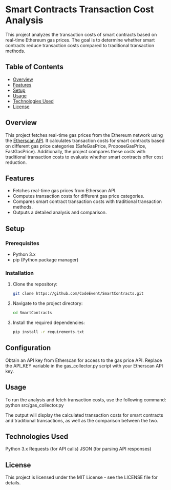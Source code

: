 # Smart Contracts Transaction Cost Analysis

This project analyzes the transaction costs of smart contracts based on real-time Ethereum gas prices. The goal is to determine whether smart contracts reduce transaction costs compared to traditional transaction methods.

## Table of Contents

- [Overview](#overview)
- [Features](#features)
- [Setup](#setup)
- [Usage](#usage)
- [Technologies Used](#technologies-used)
- [License](#license)

## Overview

This project fetches real-time gas prices from the Ethereum network using the [Etherscan API](https://etherscan.io/apis). It calculates transaction costs for smart contracts based on different gas price categories (SafeGasPrice, ProposeGasPrice, FastGasPrice). Additionally, the project compares these costs with traditional transaction costs to evaluate whether smart contracts offer cost reduction.

## Features

- Fetches real-time gas prices from Etherscan API.
- Computes transaction costs for different gas price categories.
- Compares smart contract transaction costs with traditional transaction methods.
- Outputs a detailed analysis and comparison.

## Setup

### Prerequisites

- Python 3.x
- pip (Python package manager)

### Installation

1. Clone the repository:
   ```bash
   git clone https://github.com/CodeEvent/SmartContracts.git

2. Navigate to the project directory:
   ```bash
   cd SmartContracts

3. Install the required dependencies:
   ```bash
   pip install -r requirements.txt

## Configuration
Obtain an API key from Etherscan for access to the gas price API.
Replace the API_KEY variable in the gas_collector.py script with your Etherscan API key.

## Usage
To run the analysis and fetch transaction costs, use the following command:
python src/gas_collector.py

The output will display the calculated transaction costs for smart contracts and traditional transactions, as well as the comparison between the two.



## Technologies Used
Python 3.x
Requests (for API calls)
JSON (for parsing API responses)

## License
This project is licensed under the MIT License - see the LICENSE file for details.

   
   
